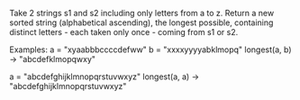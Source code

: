 Take 2 strings s1 and s2 including only letters from a to z. Return a new sorted string (alphabetical ascending), the longest possible, containing distinct letters - each taken only once - coming from s1 or s2.

Examples:
a = "xyaabbbccccdefww"
b = "xxxxyyyyabklmopq"
longest(a, b) -> "abcdefklmopqwxy"

a = "abcdefghijklmnopqrstuvwxyz"
longest(a, a) -> "abcdefghijklmnopqrstuvwxyz"